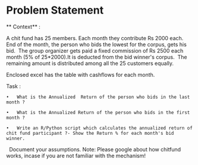 # Problem Statement
** Context** :

A chit fund has 25 members. Each month they contribute Rs 2000 each. 
End of the month, the person who bids the lowest for the corpus, gets his bid. 
The group organizer gets paid a fixed commission of Rs 2500 each month (5% of 25*2000).It is deducted from the bid winner's corpus.  The remaining amount is distributed among all the 25 customers equally.

Enclosed excel has the table with cashflows for each month.


Task :

	•	What is the Annualized  Return of the person who bids in the last month ? 
	
	•	What is the Annualized Return of the person who bids in the first month ?
	
	•	Write an R/Python script which calculates the annualized return of chit fund participant ?- Show the Return % for each month's bid winner.
 
Document your assumptions.
Note: Please google about how chitfund works, incase if you are not familiar with the mechanism! 
